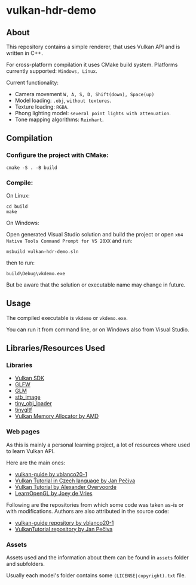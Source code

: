 # vulkan-hdr-demo

## About
This repository contains a simple renderer, that uses Vulkan API and is written in C++.

For cross-platform compilation it uses CMake build system. Platforms currently supported: `Windows, Linux`.

Current functionality:
* Camera movement `W, A, S, D, Shift(down), Space(up)`
* Model loading: `.obj`, `without textures`.
* Texture loading: `RGBA`.
* Phong lighting model: `several point lights with attenuation`.
* Tone mapping algorithms: `Reinhart`.

## Compilation

### Configure the project with CMake:
```
cmake -S . -B build
```

### Compile:

On Linux:
```
cd build
make
```
On Windows:

Open generated Visual Studio solution and build the project or open `x64 Native Tools Command Prompt for VS 20XX` and run:
```
msbuild vulkan-hdr-demo.sln
```
then to run:
```
build\Debug\vkdemo.exe
```
But be aware that the solution or executable name may change in future.
## Usage
The compiled executable is `vkdemo` or `vkdemo.exe`.

You can run it from command line, or on Windows also from Visual Studio.

## Libraries/Resources Used
### Libraries
* [Vulkan SDK](https://vulkan.lunarg.com/)
* [GLFW](https://www.glfw.org/)
* [GLM](https://glm.g-truc.net/0.9.9/index.html)
* [stb_image](https://github.com/nothings/stb/blob/master/stb_image.h)
* [tiny_obj_loader](https://github.com/tinyobjloader/tinyobjloader)
* [tinygltf](https://github.com/syoyo/tinygltf)
* [Vulkan Memory Allocator by AMD](https://github.com/GPUOpen-LibrariesAndSDKs/VulkanMemoryAllocator)

### Web pages
As this is mainly a personal learning project, a lot of resources where used to learn Vulkan API.

Here are the main ones:
* [vulkan-guide by vblanco20-1](https://vkguide.dev/)
* [Vulkan Tutorial in Czech language by Jan Pečiva](https://www.root.cz/serialy/tutorial-vulkan/)
* [Vulkan Tutorial by Alexander Overvoorde](https://vulkan-tutorial.com/)
* [LearnOpenGL by Joey de Vries](https://learnopengl.com/)

Following are the repositories from which some code was taken as-is or with modifications. Authors are also attributed in the source code:
* [vulkan-guide repository by vblanco20-1](https://github.com/vblanco20-1/vulkan-guide)
* [VulkanTutorial repository by Jan Pečiva](https://github.com/pc-john/VulkanTutorial)

### Assets
Assets used and the information about them can be found in `assets` folder and subfolders.

Usually each model's folder contains some `(LICENSE|copyright).txt` file.
